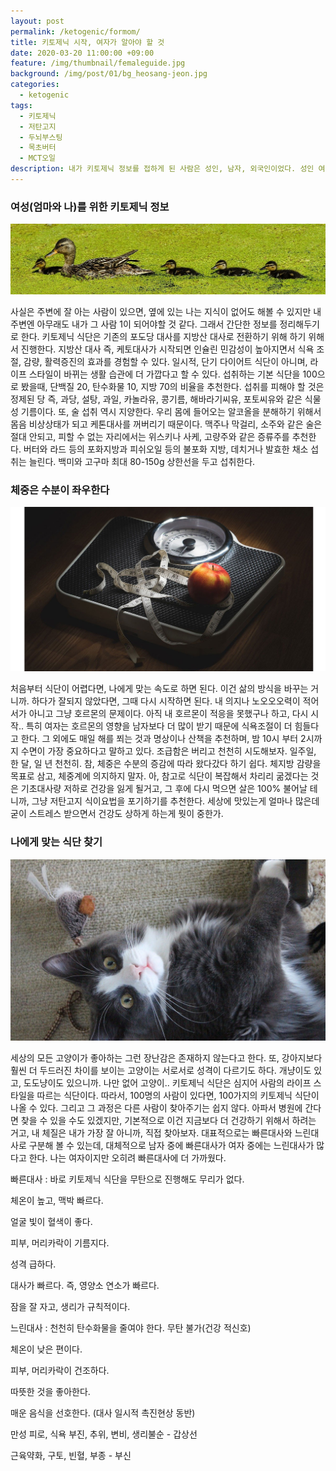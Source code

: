 ```yaml
---
layout: post
permalink: /ketogenic/formom/
title: 키토제닉 시작, 여자가 알아야 할 것
date: 2020-03-20 11:00:00 +09:00
feature: /img/thumbnail/femaleguide.jpg
background: /img/post/01/bg_heosang-jeon.jpg
categories:
  - ketogenic
tags:
  - 키토제닉
  - 저탄고지
  - 두뇌부스팅
  - 목초버터
  - MCT오일
description: 내가 키토제닉 정보를 접하게 된 사람은 성인, 남자, 외국인이었다. 성인 여자 동양인은 좀 다를 텐데. 일반 커뮤니티에서 공유되는 정도이다. 더 많은 사람이 하게 되면 더 좋은 정보가 계속 공유되길 바래본다.
---
```


### 여성(엄마와 나)를 위한 키토제닉 정보

![따라오세요](/img/post/02/duck.jpg)

사실은 주변에 잘 아는 사람이 있으면, 옆에 있는 나는 지식이 없어도 해볼 수 있지만 내 주변엔 아무래도 내가 그 사람 1이 되어야할 것 같다. 그래서 간단한 정보를 정리해두기로 한다. 키토제닉 식단은 기존의 포도당 대사를 지방산 대사로 전환하기 위해 하기 위해서 진행한다. 지방산 대사 즉, 케토대사가 시작되면 인슐린 민감성이 높아지면서 식욕 조절, 감량, 활력증진의 효과를 경험할 수 있다. 일시적, 단기 다이어트 식단이 아니며, 라이프 스타일이 바뀌는 생활 습관에 더 가깝다고 할 수 있다. 섭취하는 기본 식단을 100으로 봤을때, 단백질 20, 탄수화물 10, 지방 70의 비율을 추천한다. 섭취를 피해야 할 것은 정제된 당 즉, 과당, 설탕, 과일, 카놀라유, 콩기름, 해바라기씨유, 포토씨유와 같은 식물성 기름이다. 또, 술 섭취 역시 지양한다. 우리 몸에 들어오는 알코올을 분해하기 위해서 몸음 비상상태가 되고 케톤대사를 꺼버리기 때문이다. 맥주나 막걸리, 소주와 같은 술은 절대 안되고, 피할 수 없는 자리에서는 위스키나 사케, 고량주와 같은 증류주를 추천한다. 버터와 라드 등의 포화지방과 피쉬오일 등의 불포화 지방, 데치거나 발효한 채소 섭취는 늘린다. 백미와 고구마 최대 80-150g 상한선을 두고 섭취한다. 





### 체중은 수분이 좌우한다

![체중계](/img/post/02/scale.jpg)

처음부터 식단이 어렵다면, 나에게 맞는 속도로 하면 된다. 이건 삶의 방식을 바꾸는 거니까. 하다가 잘되지 않았다면, 그때 다시 시작하면 된다. 내 의지나 노오오오력이 적어서가 아니고 그냥 호르몬의 문제이다. 아직 내 호르몬이 적응을 못했구나 하고, 다시 시작.. 특히 여자는 호르몬의 영향을 남자보다 더 많이 받기 때문에 식욕조절이 더 힘들다고 한다. 그 외에도 매일 해를 쬐는 것과 명상이나 산책을 추천하며, 밤 10시 부터 2시까지 수면이 가장 중요하다고 말하고 있다. 조급함은 버리고 천천히 시도해보자. 일주일, 한 달, 일 년 천천히. 참, 체중은 수분의 증감에 따라 왔다갔다 하기 쉽다. 체지방 감량을 목표로 삼고, 체중계에 의지하지 말자. 아, 참고로 식단이 복잡해서 차리리 굶겠다는 것은 기초대사량 저하로 건강을 잃게 될거고, 그 후에 다시 먹으면 살은 100% 불어날 테니까, 그냥 저탄고지 식이요법을 포기하기를 추천한다. 세상에 맛있는게 얼마나 많은데 굳이 스트레스 받으면서 건강도 상하게 하는게 뭣이 중한가. 





### 나에게 맞는 식단 찾기

![나만없어고양이](/img/post/02/catwithtoy.jpg)

세상의 모든 고양이가 좋아하는 그런 장난감은 존재하지 않는다고 한다. 또, 강아지보다 훨씬 더 두드러진 차이를 보이는 고양이는 서로서로 성격이 다르기도 하다. 개냥이도 있고, 도도냥이도 있으니까. 나만 없어 고양이.. 키토제닉 식단은 심지어 사람의 라이프 스타일을 따르는 식단이다. 따라서, 100명의 사람이 있다면, 100가지의 키토제닉 식단이 나올 수 있다. 그리고 그 과정은 다른 사람이 찾아주기는 쉽지 않다. 아파서 병원에 간다면 찾을 수 있을 수도 있겠지만, 기본적으로 이건 지금보다 더 건강하기 위해서 하려는 거고, 내 체질은 내가 가장 잘 아니까, 직접 찾아보자. 대표적으로는 빠른대사와 느린대사로 구분해 볼 수 있는데, 대체적으로 남자 중에 빠른대사가 여자 중에는 느린대사가 많다고 한다. 나는 여자이지만 오히려 빠른대사에 더 가까웠다. 





빠른대사 : 바로 키토제닉 식단을 무탄으로 진행해도 무리가 없다. 

체온이 높고, 맥박 빠르다.

얼굴 빛이 혈색이 좋다.

피부, 머리카락이 기름지다. 

성격 급하다.

대사가 빠르다. 즉, 영양소 연소가 빠르다.

잠을 잘 자고, 생리가 규칙적이다. 





느린대사 : 천천히 탄수화물을 줄여야 한다. 무탄 불가(건강 적신호)

체온이 낮은 편이다. 

피부, 머리카락이 건조하다. 

따뜻한 것을 좋아한다. 

매운 음식을 선호한다. (대사 일시적 촉진현상 동반)

만성 피로, 식욕 부진, 추위, 변비, 생리불순 - 갑상선

근육약화, 구토, 빈혈, 부종 - 부신

